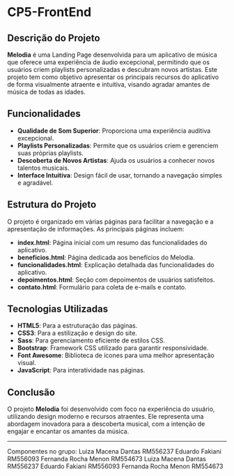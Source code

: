 # CP5-FrontEnd

## Descrição do Projeto

**Melodia** é uma Landing Page desenvolvida para um aplicativo de música que oferece uma experiência de áudio excepcional, permitindo que os usuários criem playlists personalizadas e descubram novos artistas. Este projeto tem como objetivo apresentar os principais recursos do aplicativo de forma visualmente atraente e intuitiva, visando agradar amantes de música de todas as idades.

## Funcionalidades

- **Qualidade de Som Superior**: Proporciona uma experiência auditiva excepcional.
- **Playlists Personalizadas**: Permite que os usuários criem e gerenciem suas próprias playlists.
- **Descoberta de Novos Artistas**: Ajuda os usuários a conhecer novos talentos musicais.
- **Interface Intuitiva**: Design fácil de usar, tornando a navegação simples e agradável.

## Estrutura do Projeto

O projeto é organizado em várias páginas para facilitar a navegação e a apresentação de informações. As principais páginas incluem:

- **index.html**: Página inicial com um resumo das funcionalidades do aplicativo.
- **beneficios.html**: Página dedicada aos benefícios do Melodia.
- **funcionalidades.html**: Explicação detalhada das funcionalidades do aplicativo.
- **depoimentos.html**: Seção com depoimentos de usuários satisfeitos.
- **contato.html**: Formulário para coleta de e-mails e contato.

## Tecnologias Utilizadas

- **HTML5**: Para a estruturação das páginas.
- **CSS3**: Para a estilização e design do site.
- **Sass**: Para gerenciamento eficiente de estilos CSS.
- **Bootstrap**: Framework CSS utilizado para garantir responsividade.
- **Font Awesome**: Biblioteca de ícones para uma melhor apresentação visual.
- **JavaScript**: Para interatividade nas páginas.

## Conclusão

O projeto **Melodia** foi desenvolvido com foco na experiência do usuário, utilizando design moderno e recursos atraentes. Ele representa uma abordagem inovadora para a descoberta musical, com a intenção de engajar e encantar os amantes da música.
______________________________________________________________________________________________________________________________________________________________________________
Componentes no grupo:
Luiza Macena Dantas 
RM556237
Eduardo Fakiani 
RM556093
Fernanda Rocha Menon
RM554673
Luiza Macena Dantas 
RM556237
Eduardo Fakiani 
RM556093
Fernanda Rocha Menon
RM554673
